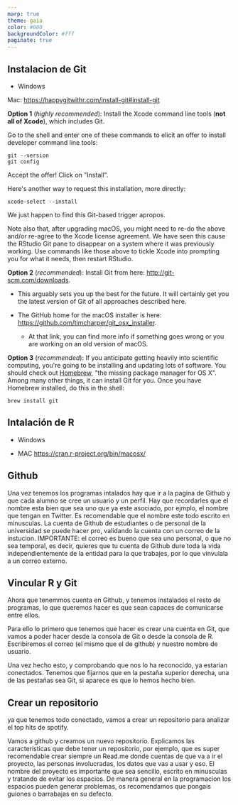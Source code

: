 ```yaml
---
marp: true
theme: gaia
color: #000
backgroundColor: #fff
paginate: true
---
```


## Instalacion de Git

-   Windows

Mac: <https://happygitwithr.com/install-git#install-git>

**Option 1** (*highly recommended*): Install the Xcode command line tools (**not all of Xcode**), which includes Git.

Go to the shell and enter one of these commands to elicit an offer to install developer command line tools:

```         
git --version
git config
```

Accept the offer! Click on \"Install\".

Here\'s another way to request this installation, more directly:

```         
xcode-select --install
```

We just happen to find this Git-based trigger apropos.

Note also that, after upgrading macOS, you might need to re-do the above and/or re-agree to the Xcode license agreement. We have seen this cause the RStudio Git pane to disappear on a system where it was previously working. Use commands like those above to tickle Xcode into prompting you for what it needs, then restart RStudio.

**Option 2** (*recommended*): Install Git from here: <http://git-scm.com/downloads>.

-   This arguably sets you up the best for the future. It will certainly get you the latest version of Git of all approaches described here.

-   The GitHub home for the macOS installer is here: <https://github.com/timcharper/git_osx_installer>.

    -   At that link, you can find more info if something goes wrong or you are working on an old version of macOS.

**Option 3** (*recommended*): If you anticipate getting heavily into scientific computing, you\'re going to be installing and updating lots of software. You should check out [Homebrew](http://brew.sh/), \"the missing package manager for OS X\". Among many other things, it can install Git for you. Once you have Homebrew installed, do this in the shell:

```         
brew install git
```

## Intalación de R

-   Windows

-   MAC <https://cran.r-project.org/bin/macosx/>

## Github

Una vez tenemos los programas intalados hay que ir a la pagina de Github y que cada alumno se cree un usuario y un perfil. Hay que recordarles que el nombre esta bien que sea uno que ya este asociado, por ejmplo, el nombre que tengan en Twitter. Es recomendable que el nombre este todo escrito en minusculas. La cuenta de Github de estudiantes o de personal de la universidad se puede hacer pro, validando la cuenta con un correo de la instucion. IMPORTANTE: el correo es bueno que sea uno personal, o que no sea temporal, es decir, quieres que tu cuenta de Github dure toda la vida independientemente de la entidad para la que trabajes, por lo que vinvulala a un correo externo.

## Vincular R y Git

Ahora que tenemmos cuenta en Github, y tenemos instalados el resto de programas, lo que queremos hacer es que sean capaces de comunicarse entre ellos.

Para ello lo primero que tenemos que hacer es crear una cuenta en Git, que vamos a poder hacer desde la consola de Git o desde la consola de R. Escribiremos el correo (el mismo que el de github) y nuestro nombre de usuario.

Una vez hecho esto, y comprobando que nos lo ha reconocido, ya estarian conectados. Tenemos que fijarnos que en la pestaña superior derecha, una de las pestañas sea Git, si aparece es que lo hemos hecho bien.

## Crear un repositorio

ya que tenemos todo conectado, vamos a crear un repositorio para analizar el top hits de spotify.

Vamos a github y creamos un nuevo repositorio. Explicamos las caracteristicas que debe tener un repositorio, por ejemplo, que es super recomendable crear siempre un Read.me donde cuentas de que va a ir el proyecto, las personas involucradas, los datos que vas a usar y eso. El nombre del proyecto es importante que sea sencillo, escrito en minusculas y tratando de evitar los espacios. De manera general en la programacion los espacios pueden generar problemas, os recomendamos que pongais guiones o barrabajas en su defecto.
